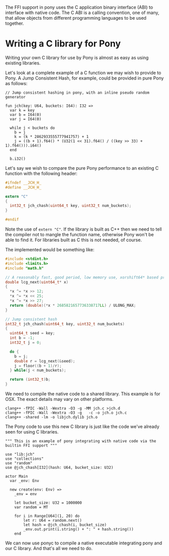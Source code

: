 The FFI support in pony uses the C application binary interface (ABI) to
interface with native code. The C ABI is a calling convention, one of many,
that allow objects from different programming languages to be used together.

# Writing a C library for Pony

Writing your own C library for use by Pony is almost as easy as using existing libraries.

Let's look at a complete example of a C function we may wish to provide to Pony. A Jump Consistent Hash, for example, could be provided in pure Pony as follows:

```pony
// Jump consistent hashing in pony, with an inline pseudo random generator

fun jch(key: U64, buckets: I64): I32 =>
  var k = key
  var b = I64(0)
  var j = I64(0)

  while j < buckets do
    b = j
    k = (k * 2862933555777941757) + 1
    j = ((b + 1).f64() * (U32(1 << 31).f64() / ((key >> 33) + 1).f64())).i64()
  end

  b.i32()
```

Let's say we wish to compare the pure Pony performance to an existing C function with the following header:

```C
#ifndef __JCH_H_
#define __JCH_H_

extern "C"
{
  int32_t jch_chash(uint64_t key, uint32_t num_buckets);
}

#endif
```

Note the use of `extern "C"`. If the library is built as C++ then we need to tell the compiler not to mangle the function name, otherwise Pony won't be able to find it. For libraries built as C this is not needed, of course.

The implemented would be something like:

```C
#include <stdint.h>
#include <limits.h>
#include "math.h"

// A reasonably fast, good period, low memory use, xorshift64* based prng
double lcg_next(uint64_t* x)
{
  *x ^= *x >> 12;
  *x ^= *x << 25;
  *x ^= *x >> 27;
  return (double)(*x * 2685821657736338717LL) / ULONG_MAX;
}

// Jump consistent hash
int32_t jch_chash(uint64_t key, uint32_t num_buckets)
{
  uint64_t seed = key;
  int b = -1;
  int32_t j = 0;

  do {
    b = j;
    double r = lcg_next(&seed);
    j = floor((b + 1)/r);
  } while(j < num_buckets);

  return (int32_t)b;
}
```

We need to compile the native code to a shared library. This example is for OSX. The exact details may vary on other platforms.

```
clang++ -fPIC -Wall -Wextra -O3 -g -MM jch.c >jch.d
clang++ -fPIC -Wall -Wextra -O3 -g   -c -o jch.o jch.c
clang++ -shared -lm -o libjch.dylib jch.o
```

The Pony code to use this new C library is just like the code we've already seen for using C libraries.

```pony
""" This is an example of pony integrating with native code via the builtin FFI support """

use "lib:jch"
use "collections"
use "random"
use @jch_chash[I32](hash: U64, bucket_size: U32)

actor Main
  var _env: Env

  new create(env: Env) =>
    _env = env

    let bucket_size: U32 = 1000000
    var random = MT

    for i in Range[U64](1, 20) do
        let r: U64 = random.next()
        let hash = @jch_chash(i, bucket_size)
        _env.out.print(i.string() + ": " + hash.string())
    end
```

We can now use ponyc to compile a native executable integrating pony and our C library. And that's all we need to do.
